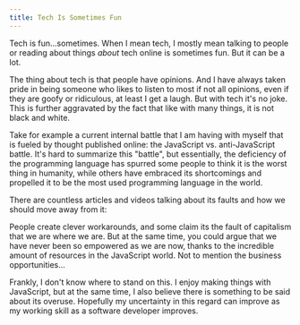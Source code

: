 ```yaml
---
title: Tech Is Sometimes Fun
---
```


Tech is fun...sometimes. When I mean tech, I mostly mean talking to people or reading about things *about* tech online is sometimes fun. But it can be a lot.

The thing about tech is that people have opinions. And I have always taken pride in being someone who likes to listen to most if not all opinions, even if they are goofy or ridiculous, at least I get a laugh. But with tech it's no joke. This is further aggravated by the fact that like with many things, it is not black and white.

Take for example a current internal battle that I am having with myself that is fueled by thought published online: the JavaScript vs. anti-JavaScript battle. It's hard to summarize this "battle", but essentially, the deficiency of the programming language has spurred some people to think it is the worst thing in humanity, while others have embraced its shortcomings and propelled it to be the most used programming language in the world.

There are countless articles and videos talking about its faults and how we should move away from it:

People create clever workarounds, and some claim its the fault of capitalism that we are where we are. But at the same time, you could argue that we have never been so empowered as we are now, thanks to the incredible amount of resources in the JavaScript world. Not to mention the business opportunities...

Frankly, I don't know where to stand on this. I enjoy making things with JavaScript, but at the same time, I also believe there is something to be said about its overuse. Hopefully my uncertainty in this regard can improve as my working skill as a software developer improves.
